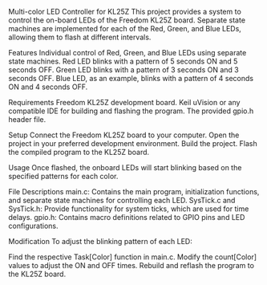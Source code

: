 Multi-color LED Controller for KL25Z
This project provides a system to control the on-board LEDs of the Freedom KL25Z board. Separate state machines are implemented for each of the Red, Green, and Blue LEDs, allowing them to flash at different intervals.

Features
Individual control of Red, Green, and Blue LEDs using separate state machines.
Red LED blinks with a pattern of 5 seconds ON and 5 seconds OFF.
Green LED blinks with a pattern of 3 seconds ON and 3 seconds OFF.
Blue LED, as an example, blinks with a pattern of 4 seconds ON and 4 seconds OFF.



Requirements
Freedom KL25Z development board.
Keil uVision or any compatible IDE for building and flashing the program.
The provided gpio.h header file.


Setup
Connect the Freedom KL25Z board to your computer.
Open the project in your preferred development environment.
Build the project.
Flash the compiled program to the KL25Z board.



Usage
Once flashed, the onboard LEDs will start blinking based on the specified patterns for each color.

File Descriptions
main.c: Contains the main program, initialization functions, and separate state machines for controlling each LED.
SysTick.c and SysTick.h: Provide functionality for system ticks, which are used for time delays.
gpio.h: Contains macro definitions related to GPIO pins and LED configurations.


Modification
To adjust the blinking pattern of each LED:

Find the respective Task[Color] function in main.c.
Modify the count[Color] values to adjust the ON and OFF times.
Rebuild and reflash the program to the KL25Z board.